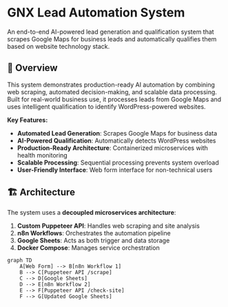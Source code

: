 # GNX Lead Automation System

An end-to-end AI-powered lead generation and qualification system that scrapes Google Maps for business leads and automatically qualifies them based on website technology stack.

## 🚀 Overview

This system demonstrates production-ready AI automation by combining web scraping, automated decision-making, and scalable data processing. Built for real-world business use, it processes leads from Google Maps and uses intelligent qualification to identify WordPress-powered websites.

**Key Features:**
- **Automated Lead Generation**: Scrapes Google Maps for business data
- **AI-Powered Qualification**: Automatically detects WordPress websites
- **Production-Ready Architecture**: Containerized microservices with health monitoring
- **Scalable Processing**: Sequential processing prevents system overload
- **User-Friendly Interface**: Web form interface for non-technical users

## 🏗️ Architecture

The system uses a **decoupled microservices architecture**:

1. **Custom Puppeteer API**: Handles web scraping and site analysis
2. **n8n Workflows**: Orchestrates the automation pipeline  
3. **Google Sheets**: Acts as both trigger and data storage
4. **Docker Compose**: Manages service orchestration

```mermaid
graph TD
    A[Web Form] --> B[n8n Workflow 1]
    B --> C[Puppeteer API /scrape]
    C --> D[Google Sheets]
    D --> E[n8n Workflow 2]
    E --> F[Puppeteer API /check-site]
    F --> G[Updated Google Sheets]
